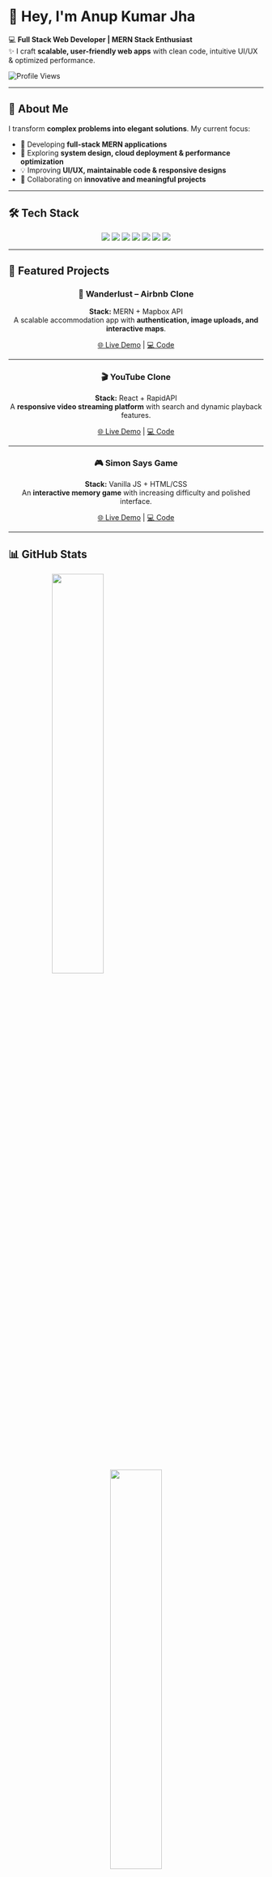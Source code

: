 # 👋 Hey, I'm Anup Kumar Jha  

💻 **Full Stack Web Developer | MERN Stack Enthusiast**  
✨ I craft **scalable, user-friendly web apps** with clean code, intuitive UI/UX & optimized performance.  

![Profile Views](https://komarev.com/ghpvc/?username=anup-jha26&color=blue)  

---

## 🚀 About Me
I transform **complex problems into elegant solutions**. My current focus:

- 🔭 Developing **full-stack MERN applications**  
- 🌱 Exploring **system design, cloud deployment & performance optimization**  
- 💡 Improving **UI/UX, maintainable code & responsive designs**  
- 🤝 Collaborating on **innovative and meaningful projects**  

---

## 🛠 Tech Stack

<p align="center">
  <!-- Frontend -->
  <img src="https://img.shields.io/badge/React-61DAFB?style=for-the-badge&logo=react&logoColor=white" /> 
  <img src="https://img.shields.io/badge/TailwindCSS-38B2AC?style=for-the-badge&logo=tailwind-css&logoColor=white" />
  
  <!-- Backend -->
  <img src="https://img.shields.io/badge/Node.js-339933?style=for-the-badge&logo=node.js&logoColor=white" /> 
  <img src="https://img.shields.io/badge/Express.js-000000?style=for-the-badge&logo=express&logoColor=white" />
  
  <!-- Database -->
  <img src="https://img.shields.io/badge/MongoDB-47A248?style=for-the-badge&logo=mongodb&logoColor=white" /> 
  
  <!-- Languages -->
  <img src="https://img.shields.io/badge/JavaScript-F7DF1E?style=for-the-badge&logo=javascript&logoColor=black" /> 
  <img src="https://img.shields.io/badge/TypeScript-3178C6?style=for-the-badge&logo=typescript&logoColor=white" />
</p>

---

## 🌟 Featured Projects

<div align="center">

### 🏡 Wanderlust – Airbnb Clone
**Stack:** MERN + Mapbox API  
A scalable accommodation app with **authentication, image uploads, and interactive maps**.  

[🌐 Live Demo](https://wanderlust-5w8k.onrender.com/listings) | [💻 Code](https://github.com/anup-jha26/Wanderlust)

---

### 🎬 YouTube Clone
**Stack:** React + RapidAPI  
A **responsive video streaming platform** with search and dynamic playback features.  

[🌐 Live Demo](https://youtube-clone26.netlify.app/) | [💻 Code](https://github.com/anup-jha26/youtube-clone)

---

### 🎮 Simon Says Game
**Stack:** Vanilla JS + HTML/CSS  
An **interactive memory game** with increasing difficulty and polished interface.  

[🌐 Live Demo](https://simon-says-game26.netlify.app/) | [💻 Code](https://github.com/anup-jha26/simon-game)

</div>

---

## 📊 GitHub Stats

<p align="center">
  <img src="https://github-readme-stats.vercel.app/api?username=anup-jha26&show_icons=true&theme=tokyonight" width="45%" />
  <img src="https://github-readme-streak-stats.herokuapp.com/?user=anup-jha26&theme=tokyonight" height= "5rem" width="45%" />
</p>

<p align="center">
  <img src="https://github-readme-stats.vercel.app/api/top-langs/?username=anup-jha26&layout=compact&theme=tokyonight" width="45%" />
</p>

---

## 📫 Let's Connect

<p align="center">
  🌐 <a href="https://anup-portfolio26.netlify.app/">Portfolio</a> | 💼 <a href="https://www.linkedin.com/in/anupjha26">LinkedIn</a> | 💻 <a href="https://github.com/anup-jha26">GitHub</a> | 📧 aniljha1076@gmail.com
</p>
